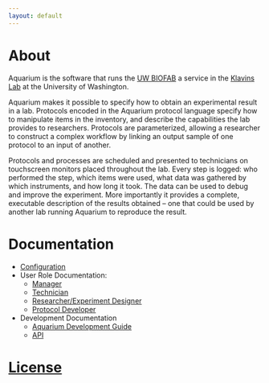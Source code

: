 ```yaml
---
layout: default
---
```


# About

Aquarium is the software that runs the [UW BIOFAB](http://www.uwbiofab.org) a service in the [Klavins Lab](http://klavinslab.org) at the University of Washington.

Aquarium makes it possible to specify how to obtain an experimental result in a lab.
Protocols encoded in the Aquarium protocol language specify how to manipulate items in the inventory, and describe the capabilities the lab provides to researchers.
Protocols are parameterized, allowing a researcher to construct a complex workflow by linking an output sample of one protocol to an input of another.

Protocols and processes are scheduled and presented to technicians on touchscreen monitors placed throughout the lab.
Every step is logged: who performed the step, which items were used, what data was gathered by which instruments, and how long it took.
The data can be used to debug and improve the experiment.
More importantly it provides a complete, executable description of the results obtained – one that could be used by another lab running Aquarium to reproduce the result.

# Documentation

* [Configuration](docs/configuration/)
* User Role Documentation:
  * [Manager](docs/manager/)
  * [Technician](docs/technician/)
  * [Researcher/Experiment Designer](docs/designer/)
  * [Protocol Developer](docs/protocol_developer/)
* Development Documentation
  * [Aquarium Development Guide](docs/aquarium_development/)
  * [API](docs/api)

# [License](https://github.com/klavinslab/aquarium/blob/master/license.md)
